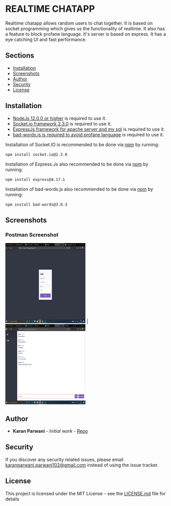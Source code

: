 # REALTIME CHATAPP

Realtime chatapp allows random users to chat together. It is based on socket programming which gives us the functionality of realtime. It also has a feature to block profane language. It's server is based on express. It has a eye catching UI and fast performance.

## Sections

- [Installation](#Installation)
- [Screenshots](#Screenshots)
- [Author](#Author)
- [Security](#Security)
- [License](#License)

## Installation 

- [NodeJs 12.0.0 or higher](https://nodejs.org/en/) is required to use it.
- [Socket.io framework 2.3.0](https://www.npmjs.com/package/socket.io) is required to use it.
- [ExpressJs framework for apache server and my sql](https://expressjs.com) is required to use it.
- [bad-words.js is required to avoid profane language](https://www.npmjs.com/package/bad-words) is required to use it.

Installation of Socket.IO is recommended to be done via [npm](https://www.npmjs.com/) by running:

	npm install socket.io@2.3.0

Installation of Express.Js also recommended to be done via [npm](https://www.npmjs.com/) by running:

    npm install express@4.17.1

Installation of bad-words.js also recommended to be done via [npm](https://www.npmjs.com/) by running:

    npm install bad-words@3.0.3    


## Screenshots

### Postman Screenshot

<img src = "./screenshots/Welcome-Screen.png" width="250" height="250"> | <img src = "./screenshots/Chat-Screen.png" width="250" height="250">

## Author

* **Karan Parwani** - *Initial work* - [Repo](https://github.com/KaranParwani1116?tab=repositories)


## Security

If you discover any security related issues, please email karanparwani.parwani102@gmail.com instead of using the issue tracker.    

## License

This project is licensed under the MIT License - see the [LICENSE.md](https://github.com/KaranParwani1116/ChatApp-Node.js/blob/master/LICENSE.mds) file for details